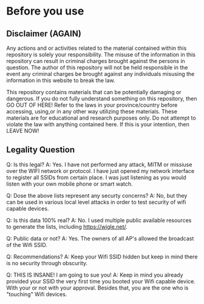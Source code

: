 # Before you use

## Disclaimer (AGAIN)

Any actions and or activities related to the material contained within this repository is solely your responsibility. The misuse of the information in this repository can result in criminal charges brought against the persons in question. The author of this repository will not be held responsible in the event any criminal charges be brought against any individuals misusing the information in this website to break the law.

This repository contains materials that can be potentially damaging or dangerous. If you do not fully understand something on this repository, then GO OUT OF HERE! Refer to the laws in your province/country before accessing, using,or in any other way utilizing these materials. These materials are for educational and research purposes only. Do not attempt to violate the law with anything contained here. If this is your intention, then LEAVE NOW!

## Legality Question

Q: Is this legal?
A: Yes. I have not performed any attack, MITM or missiuse over the WIFI network or protocol. I have just opened my network interface to register all SSIDs from certain place. I was just listening as you would listen with your own mobile phone or smart watch.

Q: Dose the above lists represent any securty concerns?
A: No, but they can be used in various local level attacks in order to test security of wifi capable devices. 

Q: Is this data 100% real?
A: No. I used multiple public available resources to generate the lists, including https://wigle.net/.

Q: Public data or not?
A: Yes. The owners of all AP's allowed the broadcast of the Wifi SSID.

Q: Recommendations?
A: Keep your Wifi SSID hidden but keep in mind there is no security through obscurity.

Q: THIS IS INSANE! I am going to sue you!
A: Keep in mind you already provided your SSID the very first time you booted your Wifi capable device. With your or not with your approval. Besides that, you are the one who is "touching" Wifi devices.